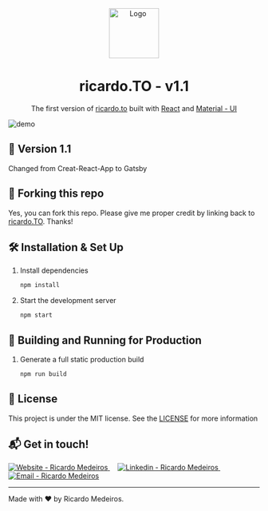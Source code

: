<div align="center">
  <img alt="Logo" src="https://www.ricardo.to/static/media/avatar.52849e21.png" width="100" />
</div>
<h1 align="center">
  ricardo.TO - v1.1
</h1>
<p align="center">
  The first version of <a href="https://ricardo.to" target="_blank">ricardo.to</a> built with <a href="https://reactjs.org/" target="_blank">React</a> and <a href="https://material-ui.com/" target="_blank">Material - UI</a>
</p>

![demo](https://www.ricardo.to/images/page.jpg)

## 📑 Version 1.1
Changed from Creat-React-App to Gatsby

## 🚨 Forking this repo

Yes, you can fork this repo. Please give me proper credit by linking back to [ricardo.TO](https://www.ricardo.to). Thanks!

## 🛠 Installation & Set Up

1. Install dependencies

   ```sh
   npm install
   ```

2. Start the development server

   ```sh
   npm start
   ```

## 🚀 Building and Running for Production

1. Generate a full static production build

   ```sh
   npm run build
   ```

## :memo: License

This project is under the MIT license. See the [LICENSE](https://github.com/MedeirosRicardo/v1/blob/master/LICENSE) for more information

## :mailbox_with_mail: Get in touch!

<a href="https://ricardo.to" target="_blank" >
  <img alt="Website - Ricardo Medeiros" src="https://img.shields.io/badge/Website--%23F8952D?style=social">
</a>&nbsp;&nbsp;&nbsp;
<a href="https://www.linkedin.com/in/ricmedeiros/" target="_blank" >
  <img alt="Linkedin - Ricardo Medeiros" src="https://img.shields.io/badge/Linkedin--%23F8952D?style=social&logo=linkedin">
</a>&nbsp;&nbsp;&nbsp;
<a href="mailto:medeiros.ricardo@outlook.com" target="_blank" >
  <img alt="Email - Ricardo Medeiros" src="https://img.shields.io/badge/Email--%23F8952D?style=social&logo=gmail">
</a> 

---

Made with ❤️ by Ricardo Medeiros.